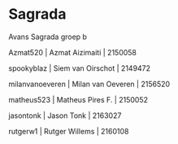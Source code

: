# Sagrada
Avans Sagrada groep b

Azmat520 | Azmat Aizimaiti | 2150058

spookyblaz | Siem van Oirschot | 2149472

milanvanoeveren | Milan van Oeveren | 2156520

matheus523 | Matheus Pires F. | 2150052

jasontonk | Jason Tonk | 2163027

rutgerw1 | Rutger Willems | 2160108

